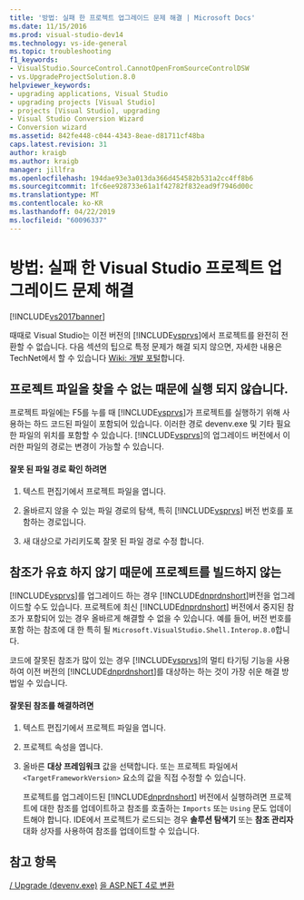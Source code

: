 ```yaml
---
title: '방법: 실패 한 프로젝트 업그레이드 문제 해결 | Microsoft Docs'
ms.date: 11/15/2016
ms.prod: visual-studio-dev14
ms.technology: vs-ide-general
ms.topic: troubleshooting
f1_keywords:
- VisualStudio.SourceControl.CannotOpenFromSourceControlDSW
- vs.UpgradeProjectSolution.8.0
helpviewer_keywords:
- upgrading applications, Visual Studio
- upgrading projects [Visual Studio]
- projects [Visual Studio], upgrading
- Visual Studio Conversion Wizard
- Conversion wizard
ms.assetid: 842fe448-c044-4343-8eae-d81711cf48ba
caps.latest.revision: 31
author: kraigb
ms.author: kraigb
manager: jillfra
ms.openlocfilehash: 194dae93e3a013da366d454582b531a2cc4ff8b6
ms.sourcegitcommit: 1fc6ee928733e61a1f42782f832ead9f7946d00c
ms.translationtype: MT
ms.contentlocale: ko-KR
ms.lasthandoff: 04/22/2019
ms.locfileid: "60096337"
---
```

# <a name="how-to-troubleshoot-unsuccessful-visual-studio-project-upgrades"></a>방법: 실패 한 Visual Studio 프로젝트 업그레이드 문제 해결
[!INCLUDE[vs2017banner](../includes/vs2017banner.md)]

때때로 Visual Studio는 이전 버전의 [!INCLUDE[vsprvs](../includes/vsprvs-md.md)]에서 프로젝트를 완전히 전환할 수 없습니다. 다음 섹션의 팁으로 특정 문제가 해결 되지 않으면, 자세한 내용은 TechNet에서 할 수 있습니다 [Wiki: 개발 포털](http://go.microsoft.com/fwlink/?LinkId=254808)합니다.

## <a name="the-project-does-not-run-because-files-are-not-found"></a>프로젝트 파일을 찾을 수 없는 때문에 실행 되지 않습니다.
 프로젝트 파일에는 F5를 누를 때 [!INCLUDE[vsprvs](../includes/vsprvs-md.md)]가 프로젝트를 실행하기 위해 사용하는 하드 코드된 파일이 포함되어 있습니다. 이러한 경로 devenv.exe 및 기타 필요한 파일의 위치를 포함할 수 있습니다. [!INCLUDE[vsprvs](../includes/vsprvs-md.md)]의 업그레이드 버전에서 이러한 파일의 경로는 변경이 가능할 수 있습니다.

#### <a name="to-resolve-incorrect-file-paths"></a>잘못 된 파일 경로 확인 하려면

1. 텍스트 편집기에서 프로젝트 파일을 엽니다.

2. 올바르지 않을 수 있는 파일 경로의 탐색, 특히 [!INCLUDE[vsprvs](../includes/vsprvs-md.md)] 버전 번호를 포함하는 경로입니다.

3. 새 대상으로 가리키도록 잘못 된 파일 경로 수정 합니다.

## <a name="the-project-does-not-build-because-references-are-not-valid"></a>참조가 유효 하지 않기 때문에 프로젝트를 빌드하지 않는
 [!INCLUDE[vsprvs](../includes/vsprvs-md.md)]를 업그레이드 하는 경우 [!INCLUDE[dnprdnshort](../includes/dnprdnshort-md.md)]버전을 업그레이드할 수도 있습니다. 프로젝트에 최신 [!INCLUDE[dnprdnshort](../includes/dnprdnshort-md.md)] 버전에서 중지된 참조가 포함되어 있는 경우 올바르게 해결할 수 없을 수 있습니다. 예를 들어, 버전 번호를 포함 하는 참조에 대 한 특히 될 `Microsoft.VisualStudio.Shell.Interop.8.0`합니다.

 코드에 잘못된 참조가 많이 있는 경우 [!INCLUDE[vsprvs](../includes/vsprvs-md.md)]의 멀티 타기팅 기능을 사용하여 이전 버전의 [!INCLUDE[dnprdnshort](../includes/dnprdnshort-md.md)]를 대상하는 하는 것이 가장 쉬운 해결 방법일 수 있습니다.

#### <a name="to-resolve-incorrect-references"></a>잘못된 참조를 해결하려면

1. 텍스트 편집기에서 프로젝트 파일을 엽니다.

2. 프로젝트 속성을 엽니다.

3. 올바른 **대상 프레임워크** 값을 선택합니다. 또는 프로젝트 파일에서 `<TargetFrameworkVersion>` 요소의 값을 직접 수정할 수 있습니다.

   프로젝트를 업그레이드된 [!INCLUDE[dnprdnshort](../includes/dnprdnshort-md.md)] 버전에서 실행하려면 프로젝트에 대한 참조를 업데이트하고 참조를 호출하는 `Imports` 또는 `Using` 문도 업데이트해야 합니다. IDE에서 프로젝트가 로드되는 경우 **솔루션 탐색기** 또는 **참조 관리자** 대화 상자를 사용하여 참조를 업데이트할 수 있습니다.

## <a name="see-also"></a>참고 항목
 [/ Upgrade (devenv.exe)](../ide/reference/upgrade-devenv-exe.md) [을 ASP.NET 4로 변환](http://msdn.microsoft.com/library/790147c6-36c1-41b5-a52d-30b9ccd2bd10)
